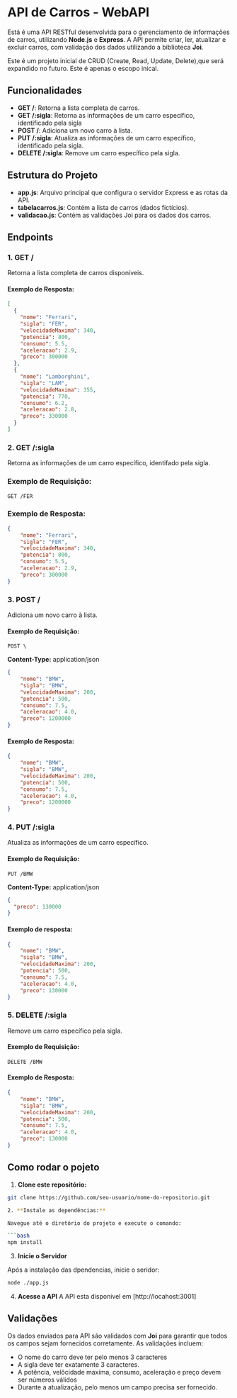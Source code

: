 # API de Carros - WebAPI

Está é uma API RESTful desenvolvida para o gerenciamento de informações de carros, utilizando **Node.js** e **Express**. A API permite criar, ler, atualizar e excluir carros, com validação dos dados utilizando a biblioteca **Joi**.

Este é um projeto inicial de CRUD (Create, Read, Update, Delete),que será expandido no futuro. Este é apenas o escopo inical.

## Funcionalidades

- **GET /**: Retorna a lista completa de carros.
- **GET /:sigla**: Retorna as informações de um carro específico, identificado pela sigla
- **POST /**: Adiciona um novo carro à lista.
- **PUT /:sigla**: Atualiza as informações de um carro específico, identificado pela sigla.
- **DELETE /:sigla**: Remove um carro específico pela sigla.

## Estrutura do Projeto

- **app.js**: Arquivo principal que configura o servidor Express e as rotas da API.
- **tabelacarros.js**: Contém a lista de carros (dados fictícios).
- **validacao.js**: Contém as validações Joi para os dados dos carros.

## Endpoints

### 1. **GET /**

Retorna a lista completa de carros disponíveis.

#### Exemplo de Resposta:

```json
[
  {
    "nome": "Ferrari",
    "sigla": "FER",
    "velocidadeMaxima": 340,
    "potencia": 800,
    "consumo": 5.5,
    "aceleracao": 2.9,
    "preco": 300000
  },
  {
    "nome": "Lamborghini",
    "sigla": "LAM",
    "velocidadeMaxima": 355,
    "potencia": 770,
    "consumo": 6.2,
    "aceleracao": 2.8,
    "preco": 330000
  }
]
```
### 2. **GET /:sigla**

Retorna as informações de um carro específico, identifado pela sigla.

### Exemplo de Requisição:

`GET /FER`

### Exemplo de Resposta:

```json
{
    "nome": "Ferrari",
    "sigla": "FER",
    "velocidadeMaxima": 340,
    "potencia": 800,
    "consumo": 5.5,
    "aceleracao": 2.9,
    "preco": 300000
}
```
### 3. **POST /**

Adiciona um novo carro à lista.

#### Exemplo de Requisição:

`POST \`

**Content-Type:** application/json

```json
{
    "nome": "BMW",
    "sigla": "BMW",
    "velocidadeMaxima": 200,
    "potencia": 500,
    "consumo": 7.5,
    "aceleracao": 4.0,
    "preco": 1200000  
}
```

#### Exemplo de Resposta:

```json
{
    "nome": "BMW",
    "sigla": "BMW",
    "velocidadeMaxima": 200,
    "potencia": 500,
    "consumo": 7.5,
    "aceleracao": 4.0,
    "preco": 1200000  
}
```

### 4. **PUT /:sigla**

Atualiza as informações de um carro específico.

#### Exemplo de Requisição:

`PUT /BMW`

**Content-Type:** application/json

```json
{
  "preco": 130000
}
```

#### Exemplo de resposta:

```json
{
    "nome": "BMW",
    "sigla": "BMW",
    "velocidadeMaxima": 200,
    "potencia": 500,
    "consumo": 7.5,
    "aceleracao": 4.0,
    "preco": 130000
}
```

### 5. **DELETE /:sigla**

Remove um carro específico pela sigla.

#### Exemplo de Requisição:

`DELETE /BMW`

#### Exemplo de Resposta:

```json
{
    "nome": "BMW",
    "sigla": "BMW",
    "velocidadeMaxima": 200,
    "potencia": 500,
    "consumo": 7.5,
    "aceleracao": 4.0,
    "preco": 130000
}
```

## Como rodar o pojeto 

1. **Clone este repositório:**

```bash
git clone https://github.com/seu-usuario/nome-do-repositorio.git

2. **Instale as dependências:**

Navegue até o diretório do projeto e execute o comando:

```bash
npm install
```

3. **Inicie o Servidor**
 
Após a instalação das dpendencias, inicie o seridor:

```bash 
node ./app.js
```

4. **Acesse a API**
A API esta disponivel em [http://locahost:3001]

## Validações 

Os dados enviados para API são validados com **Joi** para garantir que todos os campos sejam fornecidos corretamente. As validações incluem:
- O nome do carro deve ter pelo menos 3 caracteres
- A sigla deve ter exatamente 3 caracteres.
- A potência, velôcidade maxíma, consumo, aceleração e preço devem ser números válidos 
- Durante a atualização, pelo menos um campo precisa ser fornecido. 
